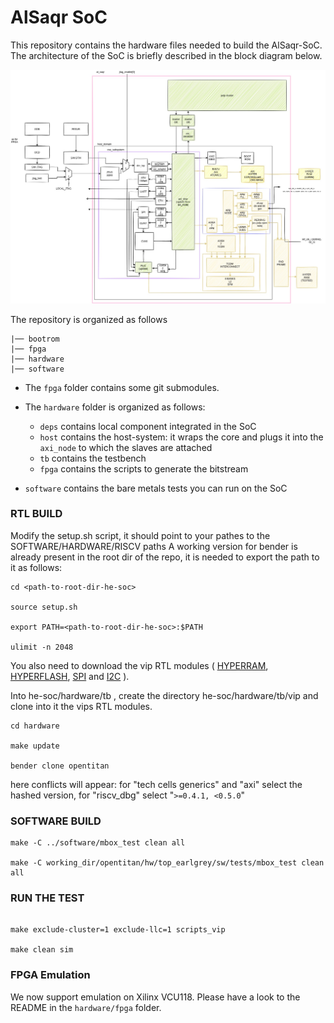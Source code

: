 # AlSaqr SoC

This repository contains the hardware files needed to build the AlSaqr-SoC. The architecture of the SoC is briefly described in the block diagram below.

![alt text](./hardware/docs/RTL.jpg)

The repository is organized as follows

```
|── bootrom
|── fpga 
|── hardware
|── software
```

 * The `fpga` folder contains some git submodules.

 * The `hardware` folder is organized as follows:

   - `deps` contains local component integrated in the SoC
   - `host` contains the host-system: it wraps the core and plugs it into the `axi_node` to which the slaves are attached
   - `tb` contains the testbench
   - `fpga` contains the scripts to generate the bitstream

 * `software` contains the bare metals tests you can run on the SoC


### RTL BUILD
Modify the setup.sh script, it should point to your pathes to the SOFTWARE/HARDWARE/RISCV paths
A working version for bender is already present in the root dir of the repo, it is needed to export the path to it as follows:

```
cd <path-to-root-dir-he-soc>

source setup.sh 

export PATH=<path-to-root-dir-he-soc>:$PATH

ulimit -n 2048
```

You also need to download the vip RTL modules ( [HYPERRAM](https://www.cypress.com/documentation/models/verilog/s27kl0641-s27ks0641-verilog), [HYPERFLASH](https://www.cypress.com/verilog/s26ks512s-verilog), [SPI](http://www.cypress.com/file/260016) and [I2C](http://ww1.microchip.com/downloads/en/DeviceDoc/24xx1025_Verilog_Model.zip) ).


Into he-soc/hardware/tb , create the directory he-soc/hardware/tb/vip and clone into it the vips RTL modules.

```
cd hardware

make update

bender clone opentitan
```
here conflicts will appear: for "tech cells generics" and "axi" select the hashed version, for "riscv_dbg" select "`>=0.4.1, <0.5.0`"

### SOFTWARE BUILD
```
make -C ../software/mbox_test clean all

make -C working_dir/opentitan/hw/top_earlgrey/sw/tests/mbox_test clean all
```
### RUN THE TEST
```

make exclude-cluster=1 exclude-llc=1 scripts_vip 

make clean sim

```

### FPGA Emulation

We now support emulation on Xilinx VCU118. Please have a look to the README in the `hardware/fpga` folder.

